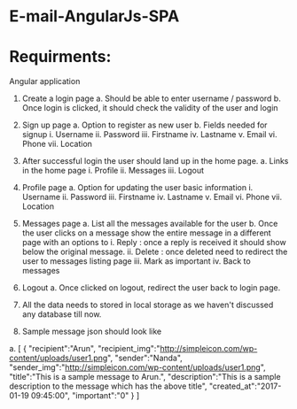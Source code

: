 # E-mail-AngularJs-SPA

# Requirments:

Angular application

1.	Create a login page
a.	Should be able to enter username / password
b.	Once login is clicked, it should check the validity of the user and login

2.	Sign up page
a.	Option to register as new user
b.	Fields needed for signup
i.	Username
ii.	Password
iii.	Firstname
iv.	Lastname
v.	Email
vi.	Phone
vii.	Location

3.	After successful login the user should land up in the home page.
a.	Links in the home page
i.	Profile
ii.	Messages
iii.	Logout

4.	Profile page
a.	Option for updating the user basic information
i.	Username
ii.	Password
iii.	Firstname
iv.	Lastname
v.	Email
vi.	Phone
vii.	Location

5.	Messages page
a.	List all the messages available for the user
b.	Once the user clicks on a message show the entire message in a different page with an options to 
i.	Reply : once a reply is received it should show below the original message.
ii.	Delete : once deleted need to redirect the user to messages listing page
iii.	Mark as important
iv.	Back to messages

6.	Logout
a.	Once clicked on logout, redirect the user back to login page.

7.	All the data needs to stored in local storage as we haven't discussed any database till now.

8.	Sample message json should look like

a.	[
        {
            "recipient":"Arun",
            "recipient_img":"http://simpleicon.com/wp-content/uploads/user1.png",
            "sender":"Nanda",
            "sender_img":"http://simpleicon.com/wp-content/uploads/user1.png",
            "title":"This is a sample message to Arun.",
            "description":"This is a sample description to the message which has the above title",
            "created_at":"2017-01-19 09:45:00",
            "important":"0"
        }
]

